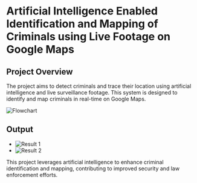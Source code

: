 # Artificial Intelligence Enabled Identification and Mapping of Criminals using Live Footage on Google Maps

## Project Overview

The project aims to detect criminals and trace their location using artificial intelligence and live surveillance footage. This system is designed to identify and map criminals in real-time on Google Maps.

![Flowchart](https://github.com/gsm005/Criminal_Identification_Mapping-System/assets/112815450/229ab30f-957b-40c3-9f5b-6b2a71ceb946)

## Output

- ![Result 1](https://github.com/gsm005/Criminal_Identification_Mapping-System/assets/112815450/1113617a-44d9-4d0c-8dc6-3db8f4a144ca)
- ![Result 2](https://github.com/gsm005/Criminal_Identification_Mapping-System/assets/112815450/60b0d20f-d874-4cc2-8d8e-ad64e496cd79)

This project leverages artificial intelligence to enhance criminal identification and mapping, contributing to improved security and law enforcement efforts.

